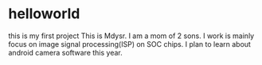 # helloworld
this is my first project
This is Mdysr.
I am a mom of 2 sons. I work is mainly focus on image signal processing(ISP) on SOC chips.
I plan to learn about android camera software this year.
